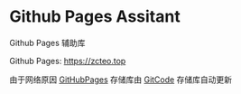 # Github Pages Assitant

Github Pages 辅助库

Github Pages: <https://zcteo.top>

由于网络原因 [GitHubPages](https://github.com/zcteo/zcteo.github.io) 存储库由 [GitCode](https://gitcode.net/zcteo/github-pages) 存储库自动更新

